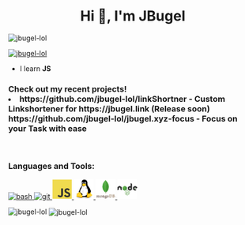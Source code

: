 <h1 align="center">Hi 👋, I'm JBugel</h1>
<p align="left"> <img src="https://komarev.com/ghpvc/?username=jbugel-lol&label=Profile%20views&color=0e75b6&style=flat" alt="jbugel-lol" /> </p>

<p align="left"> <a href="https://github.com/ryo-ma/github-profile-trophy"><img src="https://github-profile-trophy.vercel.app/?username=jbugel-lol" alt="jbugel-lol" /></a> </p>


- I learn **JS**

<h3 align="left">Check out my recent projects!
<li>
  https://github.com/jbugel-lol/linkShortner - Custom Linkshortener for https://jbugel.link (Release soon)
  https://github.com/jbugel-lol/jbugel.xyz-focus - Focus on your Task with ease
</li>
</h3>
<p align="left">
<img src"https://discord.c99.nl/widget/theme-1/858431740242952203.png" />
</p>

<h3 align="left">Languages and Tools:</h3>
<p align="left"> <a href="https://www.gnu.org/software/bash/" target="_blank" rel="noreferrer"> <img src="https://www.vectorlogo.zone/logos/gnu_bash/gnu_bash-icon.svg" alt="bash" width="40" height="40"/> </a> <a href="https://git-scm.com/" target="_blank" rel="noreferrer"> <img src="https://www.vectorlogo.zone/logos/git-scm/git-scm-icon.svg" alt="git" width="40" height="40"/> </a> <a href="https://developer.mozilla.org/en-US/docs/Web/JavaScript" target="_blank" rel="noreferrer"> <img src="https://raw.githubusercontent.com/devicons/devicon/master/icons/javascript/javascript-original.svg" alt="javascript" width="40" height="40"/> </a> <a href="https://www.linux.org/" target="_blank" rel="noreferrer"> <img src="https://raw.githubusercontent.com/devicons/devicon/master/icons/linux/linux-original.svg" alt="linux" width="40" height="40"/> </a> <a href="https://www.mongodb.com/" target="_blank" rel="noreferrer"> <img src="https://raw.githubusercontent.com/devicons/devicon/master/icons/mongodb/mongodb-original-wordmark.svg" alt="mongodb" width="40" height="40"/> </a> <a href="https://nodejs.org" target="_blank" rel="noreferrer"> <img src="https://raw.githubusercontent.com/devicons/devicon/master/icons/nodejs/nodejs-original-wordmark.svg" alt="nodejs" width="40" height="40"/> </a> </p>

<p><img align="left" src="https://github-readme-stats.vercel.app/api/top-langs?username=jbugel-lol&show_icons=true&locale=en&layout=compact" alt="jbugel-lol" /></p>

<p>&nbsp;<img align="center" src="https://github-readme-stats.vercel.app/api?username=jbugel-lol&show_icons=true&locale=en" alt="jbugel-lol" /></p>
